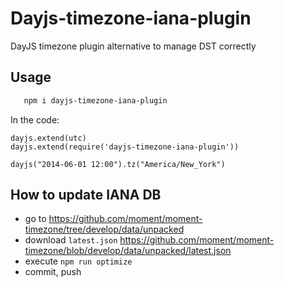 # Dayjs-timezone-iana-plugin

DayJS timezone plugin alternative to manage DST correctly


## Usage

```sh
   npm i dayjs-timezone-iana-plugin
```

In the code:

```
dayjs.extend(utc)
dayjs.extend(require('dayjs-timezone-iana-plugin'))

dayjs("2014-06-01 12:00").tz("America/New_York")
```

## How to update IANA DB

- go to https://github.com/moment/moment-timezone/tree/develop/data/unpacked
- download `latest.json` https://github.com/moment/moment-timezone/blob/develop/data/unpacked/latest.json
- execute `npm run optimize`
- commit, push
